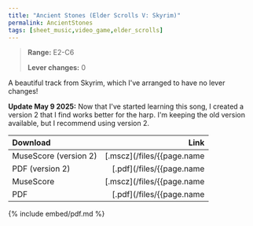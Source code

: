 ```yaml
---
title: "Ancient Stones (Elder Scrolls V: Skyrim)"
permalink: AncientStones
tags: [sheet_music,video_game,elder_scrolls]
---
```


>**Range:** E2-C6
>
>**Lever changes:** 0

A beautiful track from Skyrim, which I've arranged to have no lever changes!

**Update May 9 2025:** Now that I've started learning this song, I created a version 2 that I find works better for the harp. I'm keeping the old version available, but I recommend using version 2.

| Download  |                       Link |
| :-------- | -------------------------: |
| MuseScore (version 2)| [.mscz](/files/{{page.name | slice: 11, 99 | replace:'.md','_v2.mscz'}}) |
| PDF (version 2)      |  [.pdf](/files/{{page.name | slice: 11, 99 | replace:'.md','_v2.pdf'}})  |
| MuseScore | [.mscz](/files/{{page.name | slice: 11, 99 | replace:'.md','.mscz'}}) |
| PDF       |  [.pdf](/files/{{page.name | slice: 11, 99 | replace:'.md','.pdf'}})  |

{% include embed/pdf.md %}